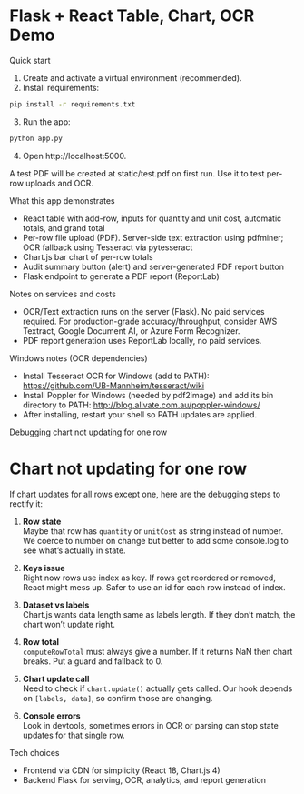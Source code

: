 # Flask + React Table, Chart, OCR Demo

Quick start

1. Create and activate a virtual environment (recommended).
2. Install requirements:

```bash
pip install -r requirements.txt
```

3. Run the app:

```bash
python app.py
```

4. Open http://localhost:5000.

A test PDF will be created at static/test.pdf on first run. Use it to test per-row uploads and OCR.

What this app demonstrates
- React table with add-row, inputs for quantity and unit cost, automatic totals, and grand total
- Per-row file upload (PDF). Server-side text extraction using pdfminer; OCR fallback using Tesseract via pytesseract
- Chart.js bar chart of per-row totals
- Audit summary button (alert) and server-generated PDF report button
- Flask endpoint to generate a PDF report (ReportLab)

Notes on services and costs
- OCR/Text extraction runs on the server (Flask). No paid services required. For production-grade accuracy/throughput, consider AWS Textract, Google Document AI, or Azure Form Recognizer.
- PDF report generation uses ReportLab locally, no paid services.

Windows notes (OCR dependencies)
- Install Tesseract OCR for Windows (add to PATH): https://github.com/UB-Mannheim/tesseract/wiki
- Install Poppler for Windows (needed by pdf2image) and add its bin directory to PATH: http://blog.alivate.com.au/poppler-windows/
- After installing, restart your shell so PATH updates are applied.

Debugging chart not updating for one row
# Chart not updating for one row

If chart updates for all rows except one, here are the debugging steps to rectify it:

1. **Row state**  
   Maybe that row has `quantity` or `unitCost` as string instead of number. We coerce to number on change but better to add some console.log to see what’s actually in state.  

2. **Keys issue**  
   Right now rows use index as key. If rows get reordered or removed, React might mess up. Safer to use an id for each row instead of index.  

3. **Dataset vs labels**  
   Chart.js wants data length same as labels length. If they don’t match, the chart won’t update right.  

4. **Row total**  
   `computeRowTotal` must always give a number. If it returns NaN then chart breaks. Put a guard and fallback to 0.  

5. **Chart update call**  
   Need to check if `chart.update()` actually gets called. Our hook depends on `[labels, data]`, so confirm those are changing.  

6. **Console errors**  
   Look in devtools, sometimes errors in OCR or parsing can stop state updates for that single row.


Tech choices
- Frontend via CDN for simplicity (React 18, Chart.js 4)
- Backend Flask for serving, OCR, analytics, and report generation

